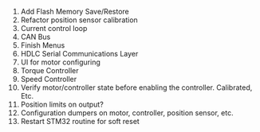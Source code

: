 1. Add Flash Memory Save/Restore
2. Refactor position sensor calibration
3. Current control loop
4. CAN Bus
5. Finish Menus
6. HDLC Serial Communications Layer
7. UI for motor configuring
8. Torque Controller
9. Speed Controller
10. Verify motor/controller state before enabling the controller.  Calibrated, Etc.
11. Position limits on output?
12. Configuration dumpers on motor, controller, position sensor, etc.
13. Restart STM32 routine for soft reset